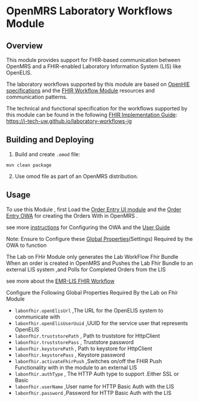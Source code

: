 # OpenMRS Laboratory Workflows Module

## Overview
This module provides support for FHIR-based communication between OpenMRS and a FHIR-enabled 
Laboratory Information System (LIS) like OpenELIS.

The laboratory workflows supported by this module are based on 
[OpenHIE specifications](https://guides.ohie.org/arch-spec/introduction/laboratory-work-flows) and the 
[FHIR Workflow Module](https://build.fhir.org/workflow-module.html) resources and communication patterns.  

The technical and functional specification for the workflows supported by this module can be found in the following
[FHIR Implementation Guide](https://build.fhir.org/ig/FHIR/ig-guidance/): https://i-tech-uw.github.io/laboratory-workflows-ig

## Building and Deploying

1. Build and create `.omod` file:
```shell
mvn clean package
```

2. Use omod file as part of an OpenMRS distribution. 

## Usage
To use this Module , first Load the [Order Entry UI module](https://github.com/openmrs/openmrs-module-orderentryui)  and the [Order Entry OWA](https://github.com/openmrs/openmrs-owa-orderentry) for creating the Orders With in OpenMRS .    

see more [instructions](https://wiki.openmrs.org/display/projects/Order+Entry+UI+Administrator+Guide) for Configuring the OWA and the [User Guide](https://wiki.openmrs.org/display/projects/Order+Entry+UI+End+User+Guide+for+Creating+Drug+Orders)

Note: Ensure to Configure these [Global Properties](https://github.com/openmrs/openmrs-owa-orderentry#usage)(Settings) Required by the OWA to function

The Lab on FHir Module only generates the Lab WorkFlow Fhir Bundle When an order is created in OpenMRS and Pushes the Lab Fhir Bundle  to an external LIS system ,and Polls for Completed Orders from the LIS

see more about the [EMR-LIS FHIR Workflow](https://wiki.openmrs.org/display/projects/Lab+Integration+Workflow)

Configure the Following Global Properties Required By the Lab on Fhir Module
* `labonfhir.openElisUrl` ,The URL for the OpenELIS system to communicate with
* `labonfhir.openElisUserUuid` ,UUID for the service user that represents OpenELIS
* `labonfhir.truststorePath` , Path to truststore for HttpClient
* `labonfhir.truststorePass` , Truststore password
* `labonfhir.keystorePath` , Path to keystore for HttpClient
* `labonfhir.keystorePass` , Keystore password
* `labonfhir.activateFhirPush` ,Switches on/off the FHIR Push Functionality with in the module to an external LIS
* `labonfhir.authType` , The HTTP Auth type to support .Either SSL or Basic
* `labonfhir.userName`  ,User name for HTTP Basic Auth with the LIS
* `labonfhir.password`  ,Password for HTTP Basic Auth with the LIS


 